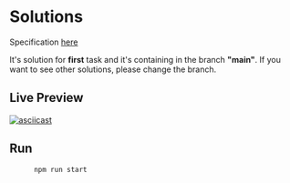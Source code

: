 # Solutions

Specification [here](https://docs.google.com/document/d/1hpjLfMBbEkPCSd7kY--Hvy1CHx68l1Q6BzCyyMSLSPw/edit)

It's solution for **first** task and it's containing in the branch **"main"**. If you want to see other solutions, please change the branch.

## Live Preview

[![asciicast](https://asciinema.org/a/QaZiniUQh7nJ1IDvjKmHyeLbJ.svg)](https://asciinema.org/a/QaZiniUQh7nJ1IDvjKmHyeLbJ)

## Run

  ```sh
        npm run start
   ```
